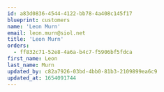 ```yaml
---
id: a83d0836-4544-4122-bb78-4a408c145f17
blueprint: customers
name: 'Leon Murn'
email: leon.murn@siol.net
title: 'Leon Murn'
orders:
  - ff832c71-52e8-4a6a-b4c7-f5906bf5fdca
first_name: Leon
last_name: Murn
updated_by: c82a7926-03bd-4bb0-81b3-2109899ea6c9
updated_at: 1654091744
---
```

